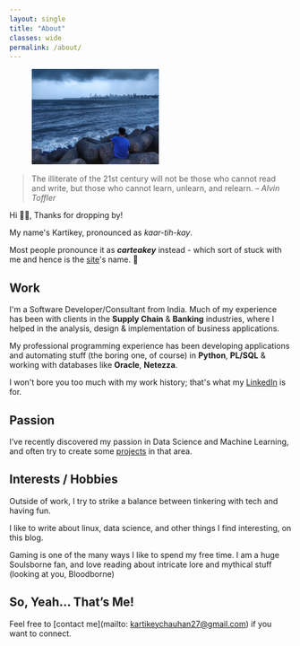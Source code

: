 ```yaml
---
layout: single
title: "About"
classes: wide
permalink: /about/
---
```


<figure style="width: 45%" class="align-right">
  <img src="/assets/images/marine-drive.jpg" alt="">
</figure>

> The illiterate of the 21st century will not be those who cannot read and write, but those who cannot learn, unlearn, and relearn. – _Alvin Toffler_

Hi 👋🏼, Thanks for dropping by!

My name's Kartikey, pronounced as _kaar-tih-kay_.

Most people pronounce it as **_carteakey_** instead - which sort of stuck with me and hence is the [site](https://carteakey.dev)'s name. 😬

## Work

I'm a Software Developer/Consultant from India. Much of my experience has been with clients in the **Supply Chain** & **Banking** industries, where I helped in the analysis, design & implementation of business applications.

My professional programming experience has been developing applications and automating stuff (the boring one, of course) in **Python**, **PL/SQL** & working with databases like **Oracle**, **Netezza**.

I won't bore you too much with my work history; that's what my [LinkedIn](https://www.linkedin.com/in/kartikeychauhan) is for.

## Passion

I’ve recently discovered my passion in Data Science and Machine Learning, and often try to create some [projects](https://carteakey.dev/projects) in that area.

## Interests / Hobbies

Outside of work, I try to strike a balance between tinkering with tech and having fun.

I like to write about linux, data science, and other things I find interesting, on this blog.

Gaming is one of the many ways I like to spend my free time. I am a huge Soulsborne fan, and love reading about intricate lore and mythical stuff (looking at you, Bloodborne)

## So, Yeah… That’s Me!

Feel free to [contact me](mailto: kartikeychauhan27@gmail.com) if you want to connect.
